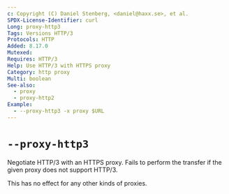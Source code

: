```yaml
---
c: Copyright (C) Daniel Stenberg, <daniel@haxx.se>, et al.
SPDX-License-Identifier: curl
Long: proxy-http3
Tags: Versions HTTP/3
Protocols: HTTP
Added: 8.17.0
Mutexed:
Requires: HTTP/3
Help: Use HTTP/3 with HTTPS proxy
Category: http proxy
Multi: boolean
See-also:
  - proxy
  - proxy-http2
Example:
  - --proxy-http3 -x proxy $URL
---
```


# `--proxy-http3`

Negotiate HTTP/3 with an HTTPS proxy.
Fails to perform the transfer if the given proxy does not support HTTP/3.

This has no effect for any other kinds of proxies.
